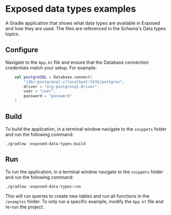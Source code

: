 # Exposed data types examples

A Gradle application that shows what data types are available in Exposed and how they are used.
The files are referenced in the Schema's Data types topics.

## Configure

Navigate to the `App.kt` file and ensure that the Database connection credentials match your setup. For example:

```Kotlin
    val postgreSQL = Database.connect(
        "jdbc:postgresql://localhost:5432/postgres",
        driver = "org.postgresql.Driver",
        user = "user",
        password = "password"
    )
```

## Build

To build the application, in a terminal window navigate to the `snippets` folder and run the following command:

```shell
./gradlew :exposed-data-types:build
```

## Run

To run the application, in a terminal window navigate to the `snippets` folder and run the following command:

```shell
./gradlew :exposed-data-types:run
```

This will run queries to create new tables and run all functions in the `/examples` folder.
To only run a specific example, modify the `App.kt` file and re-run the project.

